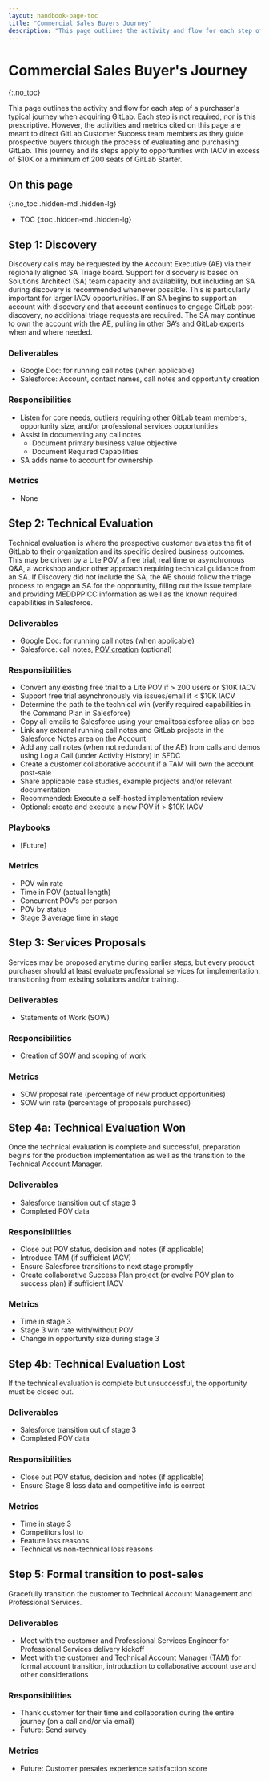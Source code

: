 ```yaml
---
layout: handbook-page-toc
title: "Commercial Sales Buyers Journey"
description: "This page outlines the activity and flow for each step of a purchaser's typical journey when acquiring GitLab"
---
```


# Commercial Sales Buyer's Journey
{:.no_toc}

This page outlines the activity and flow for each step of a purchaser's typical journey when acquiring GitLab. Each step is not required, nor is this prescriptive. However, the activities and metrics cited on this page are meant to direct GitLab Customer Success team members as they guide prospective buyers through the process of evaluating and purchasing GitLab. This journey and its steps apply to opportunities with IACV in excess of $10K or a minimum of 200 seats of GitLab Starter.

## On this page
{:.no_toc .hidden-md .hidden-lg}

- TOC
{:toc .hidden-md .hidden-lg}

## Step 1: Discovery

Discovery calls may be requested by the Account Executive (AE) via their regionally aligned SA Triage board. Support for discovery is based on Solutions Architect (SA) team capacity and availability, but including an SA during discovery is recommended whenever possible. This is particularly important for larger IACV opportunities. If an SA begins to support an account with discovery and that account continues to engage GitLab post-discovery, no additional triage requests are required. The SA may continue to own the account with the AE, pulling in other SA’s and GitLab experts when and where needed.

### Deliverables
* Google Doc: for running call notes (when applicable)
* Salesforce: Account, contact names, call notes and opportunity creation  

### Responsibilities
* Listen for core needs, outliers requiring other GitLab team members, opportunity size, and/or professional services opportunities
* Assist in documenting any call notes
  * Document primary business value objective
  * Document Required Capabilities
* SA adds name to account for ownership  

### Metrics
* None

## Step 2: Technical Evaluation

Technical evaluation is where the prospective customer evalates the fit of GitLab to their organization and its specific desired business outcomes. This may be driven by a Lite POV, a free trial, real time or asynchronous Q&A, a workshop and/or other approach requiring technical guidance from an SA. If Discovery did not include the SA, the AE should follow the triage process to engage an SA for the opportunity, filling out the issue template and providing MEDDPPICC information as well as the known required capabilities in Salesforce.  

### Deliverables
* Google Doc: for running call notes (when applicable)
* Salesforce: call notes, [POV creation](/handbook/sales/POV/) (optional)

### Responsibilities
* Convert any existing free trial to a Lite POV if > 200 users or $10K IACV
* Support free trial asynchronously via issues/email if < $10K IACV
* Determine the path to the technical win (verify required capabilities in the Command Plan in Salesforce)
* Copy all emails to Salesforce using your emailtosalesforce alias on bcc
* Link any external running call notes and GitLab projects in the Salesforce Notes area on the Account
* Add any call notes (when not redundant of the AE) from calls and demos using Log a Call (under Activity History) in SFDC
* Create a customer collaborative account if a TAM will own the account post-sale
* Share applicable case studies, example projects and/or relevant documentation
* Recommended: Execute a self-hosted implementation review
* Optional: create and execute a new POV if > $10K IACV

### Playbooks
* [Future]

### Metrics
* POV win rate
* Time in POV (actual length)
* Concurrent POV’s per person
* POV by status
* Stage 3 average time in stage

## Step 3: Services Proposals

Services may be proposed anytime during earlier steps, but every product purchaser should at least evaluate professional services for implementation, transitioning from existing solutions and/or training.

### Deliverables
* Statements of Work (SOW)

### Responsibilities
* [Creation of SOW and scoping of work](/handbook/customer-success/professional-services-engineering/selling/)

### Metrics
* SOW proposal rate (percentage of new product opportunities)
* SOW win rate (percentage of proposals purchased)

## Step 4a: Technical Evaluation Won

Once the technical evaluation is complete and successful, preparation begins for the production implementation as well as the transition to the Technical Account Manager.

### Deliverables
* Salesforce transition out of stage 3
* Completed POV data

### Responsibilities
* Close out POV status, decision and notes (if applicable)
* Introduce TAM (if sufficient IACV)
* Ensure Salesforce transitions to next stage promptly
* Create collaborative Success Plan project (or evolve POV plan to success plan) if sufficient IACV

### Metrics
* Time in stage 3
* Stage 3 win rate with/without POV
* Change in opportunity size during stage 3

## Step 4b: Technical Evaluation Lost

If the technical evaluation is complete but unsuccessful, the opportunity must be closed out.

### Deliverables
* Salesforce transition out of stage 3
* Completed POV data

### Responsibilities
* Close out POV status, decision and notes (if applicable)
* Ensure Stage 8 loss data and competitive info is correct

### Metrics
* Time in stage 3
* Competitors lost to
* Feature loss reasons
* Technical vs non-technical loss reasons

## Step 5: Formal transition to post-sales

Gracefully transition the customer to Technical Account Management and Professional Services.

### Deliverables
* Meet with the customer and Professional Services Engineer for Professional Services delivery kickoff
* Meet with the customer and Technical Account Manager (TAM) for formal account transition, introduction to collaborative account use and other considerations

### Responsibilities
* Thank customer for their time and collaboration during the entire journey (on a call and/or via email)
* Future: Send survey

### Metrics
* Future: Customer presales experience satisfaction score









